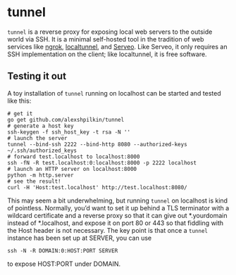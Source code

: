 # tunnel

`tunnel` is a reverse proxy for exposing local web servers to the outside world via SSH.  It is a minimal self-hosted tool in the tradition of web services like [ngrok][1], [localtunnel][2], and [Serveo][3].  Like Serveo, it only requires an SSH implementation on the client; like localtunnel, it is free software.

## Testing it out

A toy installation of `tunnel` running on localhost can be started and tested like this:

    # get it
    go get github.com/alexshpilkin/tunnel
    # generate a host key
    ssh-keygen -f ssh_host_key -t rsa -N ''
    # launch the server
    tunnel --bind-ssh 2222 --bind-http 8080 --authorized-keys ~/.ssh/authorized_keys
    # forward test.localhost to localhost:8000
    ssh -fN -R test.localhost:0:localhost:8000 -p 2222 localhost
    # launch an HTTP server on localhost:8000
    python -m http.server
    # see the result!
    curl -H 'Host:test.localhost' http://test.localhost:8080/

This may seem a bit underwhelming, but running `tunnel` on localhost is kind of pointless.  Normally, you’d want to set it up behind a TLS terminator with a wildcard certificate and a reverse proxy so that it can give out *.yourdomain instead of *.localhost, and expose it on port 80 or 443 so that fiddling with the Host header is not necessary.  The key point is that once a `tunnel` instance has been set up at SERVER, you can use

    ssh -N -R DOMAIN:0:HOST:PORT SERVER

to expose HOST:PORT under DOMAIN.

[1]: https://ngrok.com/
[2]: https://localtunnel.me/
[3]: http://serveo.net/
